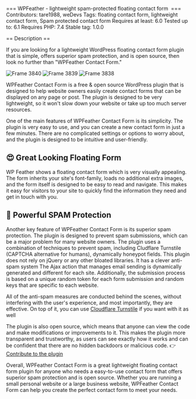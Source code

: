=== WPFeather - lightweight spam-protected floating contact form  ===
Contributors: tare1988, weDevs
Tags: floating contact form, lightweight contact form, Spam protected contact form
Requires at least: 6.0
Tested up to: 6.1
Requires PHP: 7.4
Stable tag: 1.0.0


== Description ==

If you are looking for a lightweight WordPress floating contact form plugin that is simple, offers superior spam protection, and is open source, then look no further than "WPFeather Contact Form."

![Frame 3840](https://user-images.githubusercontent.com/19363738/227176393-63e8e932-e24e-4330-b314-4d0f2285d349.png)
![Frame 3839](https://user-images.githubusercontent.com/19363738/227176404-09b5565e-b5cc-49ca-8361-bdae62736fb0.png)
![Frame 3838](https://user-images.githubusercontent.com/19363738/227176414-ff7425de-f986-47b7-ae71-971070ebbbc7.png)

WPFeather Contact Form is a free & open source WordPress plugin that is designed to help website owners easily create contact forms that can be displayed on any page or post. The plugin is designed to be very lightweight, so it won't slow down your website or take up too much server resources.

One of the main features of WPFeather Contact Form is its simplicity. The plugin is very easy to use, and you can create a new contact form in just a few minutes. There are no complicated settings or options to worry about, and the plugin is designed to be intuitive and user-friendly.

## 😍 Great Looking Floating Form
WP Feather shows a floating contact form which is very visually appealing. The form inherits your site's font-family, loads no additional extra images, and the form itself is designed to be easy to read and navigate. This makes it easy for visitors to your site to quickly find the information they need and get in touch with you.


## 🎯 Powerful SPAM Protection 
Another key feature of WPFeather Contact Form is its superior spam protection. The plugin is designed to prevent spam submissions, which can be a major problem for many website owners. The plugin uses a combination of techniques to prevent spam, including Cludflare Turnstile (CAPTCHA alternative for humans), dynamically honeypot fields.
This plugin does not rely on jQuery or any other bloated libraries. It has a clever anti-spam system The Ajax action that manages email sending is dynamically generated and different for each site. Additionally, the submission process is based on a unique random token for each form submission and random keys that are specific to each website.

All of the anti-spam measures are conducted behind the scenes, without interfering with the user's experience, and most importantly, they are effective. On top of it, you can use  [Cloudflare Turnstile]([url](https://www.cloudflare.com/products/turnstile/)) if you want with it as well


The plugin is also open source, which means that anyone can view the code and make modifications or improvements to it. This makes the plugin more transparent and trustworthy, as users can see exactly how it works and can be confident that there are no hidden backdoors or malicious code.
👉 [Contribute to the plugin]([url](https://github.com/weDevsOfficial/WPFeather-Floating-Contact-Form-for-WordPress))


Overall, WPFeather Contact Form is a great lightweight floating contact form plugin for anyone who needs a easy-to-use contact form that offers superior spam protection and is open source. Whether you are running a small personal website or a large business website, WPFeather Contact Form can help you create the perfect contact form to meet your needs.
